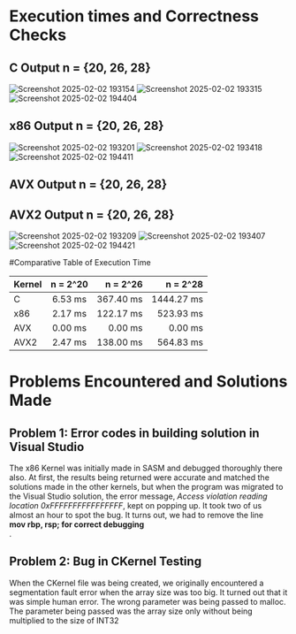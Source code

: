 # Execution times and Correctness Checks
## C Output n = {20, 26, 28}
  ![Screenshot 2025-02-02 193154](https://github.com/user-attachments/assets/435a8ea3-aada-48e1-90f8-d11810caecb5)
  ![Screenshot 2025-02-02 193315](https://github.com/user-attachments/assets/725d110d-df2d-45fd-a026-912584ede908)
  ![Screenshot 2025-02-02 194404](https://github.com/user-attachments/assets/67f90b45-4eb8-4ccc-bd64-a695b3387d66)
## x86 Output n = {20, 26, 28}
![Screenshot 2025-02-02 193201](https://github.com/user-attachments/assets/0a988411-ccc2-40c2-a670-1ce89122c130)
![Screenshot 2025-02-02 193418](https://github.com/user-attachments/assets/5fc3bac9-a109-4530-8c94-1f6e81d6d491)
![Screenshot 2025-02-02 194411](https://github.com/user-attachments/assets/d290d29e-93d2-4d8e-bdf7-cb5eb592a320)


## AVX Output n = {20, 26, 28}

## AVX2 Output n = {20, 26, 28}

![Screenshot 2025-02-02 193209](https://github.com/user-attachments/assets/b3632d02-7aa1-44de-956c-df6178915c42)
![Screenshot 2025-02-02 193407](https://github.com/user-attachments/assets/b734b8fb-97db-4c58-904f-6244af3010de)
![Screenshot 2025-02-02 194421](https://github.com/user-attachments/assets/a7e20dfd-0d03-47ef-8c96-7828b1817de5)

#Comparative Table of Execution Time

| Kernel | n = 2^20 | n = 2^26 | n = 2^28 |
|--------|:--------:|---------:|---------:|
| C      | 6.53 ms  | 367.40 ms | 1444.27 ms |
| x86    | 2.17 ms  | 122.17 ms | 523.93 ms  |
| AVX    | 0.00 ms  | 0.00 ms   | 0.00 ms    |
| AVX2   | 2.47 ms  | 138.00 ms | 564.83 ms  |

# Problems Encountered and Solutions Made
## Problem 1: Error codes in building solution in Visual Studio
The x86 Kernel was initially made in SASM and debugged thoroughly there also. At first, the results being returned were accurate and matched the solutions made in the other kernels, but when the program was migrated to the Visual Studio solution, the error message, _Access violation reading location 0xFFFFFFFFFFFFFFFF_, kept on popping up. It took two of us almost an hour to spot the bug. It turns out, we had to remove the line <br/> **mov rbp, rsp; for correct debugging** <br/>. 

## Problem 2: Bug in CKernel Testing
When the CKernel file was being created, we originally encountered a segmentation fault error when the array size was too big. It turned out that it was simple human error. The wrong parameter was being passed to malloc. The parameter being passed was the array size only without being multiplied to the size of INT32